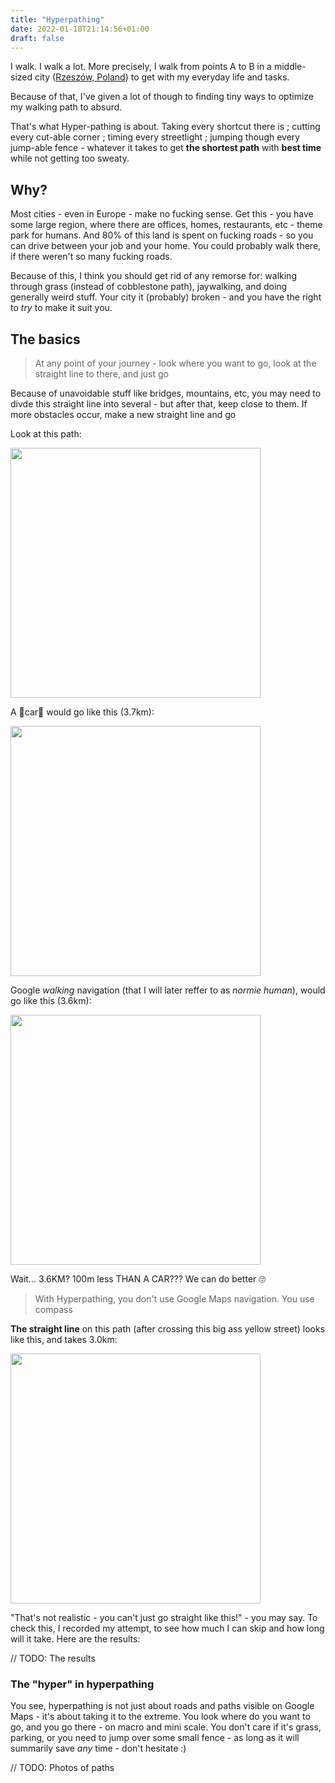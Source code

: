 ```yaml
---
title: "Hyperpathing"
date: 2022-01-18T21:14:56+01:00
draft: false
---
```


I walk. I walk a lot. More precisely, I walk from points A to B in a middle-sized city ([Rzeszów, Poland](https://goo.gl/maps/jyxNVVKLXvPdhRN16)) to get with my everyday life and tasks.

Because of that, I've given a lot of though to finding tiny ways to optimize my walking path to absurd. 

That's what Hyper-pathing is about. Taking every shortcut there is ; cutting every cut-able corner ; timing every streetlight ; jumping though every jump-able fence - whatever it takes to get **the shortest path** with **best time** while not getting too sweaty.

## Why?
Most cities - even in Europe - make no fucking sense. Get this - you have some large region, where there are offices, homes, restaurants, etc - theme park for humans. And 80% of this land is spent on fucking roads - so you can drive between your job and your home. You could probably walk there, if there weren't so many fucking roads.

Because of this, I think you should get rid of any remorse for: walking through grass (instead of cobblestone path), jaywalking, and doing generally weird stuff. Your city it (probably) broken - and you have the right to *try* to make it suit you.

## The basics
> At any point of your journey - look where you want to go, look at the straight line to there, and just go

Because of unavoidable stuff like bridges, mountains, etc, you may need to divde this straight line into several - but after that, keep close to them. If more obstacles occur, make a new straight line and go

Look at this path:

<img src="/garden/hyperpathing/politechnika-to-pkp.webp" width=400px>

A 🤮car🤮 would go like this (3.7km):

<img src="/garden/hyperpathing/politechnika-to-pkp_car.webp" width=400px>

Google *walking* navigation (that I will later reffer to as *normie human*), would go like this (3.6km):

<img src="/garden/hyperpathing/politechnika-to-pkp_human-normie.webp" width=400px>

Wait... 3.6KM? 100m less THAN A CAR??? We can do better 🙄

> With Hyperpathing, you don't use Google Maps navigation. You use compass

**The straight line** on this path (after crossing this big ass yellow street) looks like this, and takes 3.0km:

<img src="/garden/hyperpathing/politechnika-to-pkp_line.webp" width=400px>

"That's not realistic - you can't just go straight like this!" - you may say. To check this, I recorded my attempt, to see how much I can skip and how long will it take. Here are the results:

// TODO: The results

### The "hyper" in hyperpathing
You see, hyperpathing is not just about roads and paths visible on Google Maps - it's about taking it to the extreme. You look where do you want to go, and you go there - on macro and mini scale. You don't care if it's grass, parking, or you need to jump over some small fence - as long as it will summarily save *any* time - don't hesitate :)

// TODO: Photos of paths
